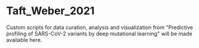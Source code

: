 # Taft_Weber_2021
Custom scripts for data curation, analysis and visualization from "Predictive profiling of SARS-CoV-2 variants by deep mutational learning" will be made available here.
